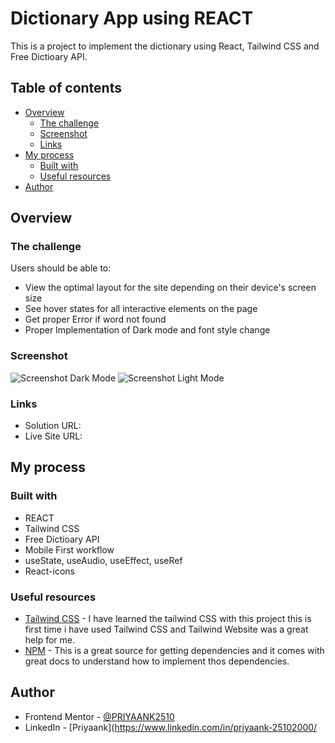 # Dictionary App using REACT

This is a project to implement the dictionary using React, Tailwind CSS and Free Dictioary API.

## Table of contents

- [Overview](#overview)
  - [The challenge](#the-challenge)
  - [Screenshot](#screenshot)
  - [Links](#links)
- [My process](#my-process)
  - [Built with](#built-with)
  - [Useful resources](#useful-resources)
- [Author](#author)

## Overview

### The challenge

Users should be able to:

- View the optimal layout for the site depending on their device's screen size
- See hover states for all interactive elements on the page
- Get proper Error if word not found
- Proper Implementation of Dark mode and font style change

### Screenshot

![Screenshot Dark Mode](https://raw.githubusercontent.com/PRIYAANK2510/React-Dictionary/main/Screenshot1.jpeg)
![Screenshot Light Mode](https://raw.githubusercontent.com/PRIYAANK2510/React-Dictionary/main/Screenshot2.jpeg)

### Links

- Solution URL:
- Live Site URL:

## My process

### Built with

- REACT
- Tailwind CSS
- Free Dictioary API
- Mobile First workflow
- useState, useAudio, useEffect, useRef
- React-icons

### Useful resources

- [Tailwind CSS](https://tailwindcss.com/docs) - I have learned the tailwind CSS with this project this is first time i have used Tailwind CSS and Tailwind Website was a great help for me.
- [NPM](https://www.npmjs.com/) - This is a great source for getting dependencies and it comes with great docs to understand how to implement thos dependencies.

## Author

- Frontend Mentor - [@PRIYAANK2510](https://www.frontendmentor.io/profile/PRIYAANK2510)
- LinkedIn - [Priyaank](https://www.linkedin.com/in/priyaank-25102000/
